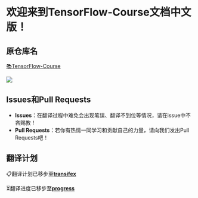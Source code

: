 # 欢迎来到TensorFlow-Course文档中文版！

## 原仓库名

[📚TensorFlow-Course](https://github.com/machinelearningmindset/TensorFlow-Course)

<img src="https://img.shields.io/badge/commit%20id-44fcda2-blue.svg" 
     href="https://github.com/machinelearningmindset/TensorFlow-Course/commit/44fcda292f2cc8bb727847351f725cff0bea0601">

## Issues和Pull Requests

- **Issues**：在翻译过程中难免会出现笔误、翻译不到位等情况，请在issue中不吝赐教！
- **Pull Requests**：若你有热情一同学习和贡献自己的力量，请向我们发出Pull Requests吧！

## 翻译计划

📋翻译计划已移步至[**transifex**](https://www.transifex.com/pynickle/tensorflow-course)

⏳翻译进度已移步至[**progress**](progress.md)


